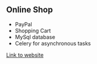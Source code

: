 ## Online Shop

* PayPal
* Shopping Cart
* MySql database
* Celery for asynchronous tasks

[Link to website](http://www.ltdbgs.com/)
